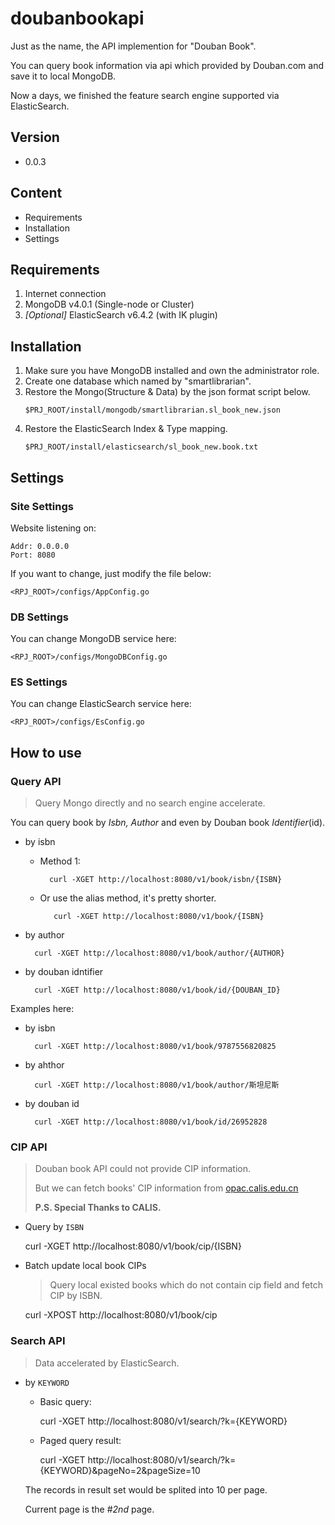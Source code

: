 # doubanbookapi
Just as the name, the API implemention for "Douban Book".

You can query book information via api which provided by Douban.com 
and save it to local MongoDB.

Now a days, we finished the feature search engine supported via ElasticSearch.

## Version

* 0.0.3

## Content
* Requirements
* Installation
* Settings

## Requirements
1. Internet connection
2. MongoDB v4.0.1 (Single-node or Cluster)
3. *[Optional]* ElasticSearch v6.4.2 (with IK plugin)

## Installation
1. Make sure you have MongoDB installed and own the administrator role.
2. Create one database which named by "smartlibrarian".
3. Restore the Mongo(Structure & Data) by the json format script below.
    ```
    $PRJ_ROOT/install/mongodb/smartlibrarian.sl_book_new.json
    ```
4. Restore the ElasticSearch Index & Type mapping.
    ```
    $PRJ_ROOT/install/elasticsearch/sl_book_new.book.txt
    ```

## Settings

### Site Settings
Website listening on:

    Addr: 0.0.0.0
    Port: 8080
    
If you want to change, just modify the file below: 

```
<RPJ_ROOT>/configs/AppConfig.go
```

### DB Settings
 
You can change MongoDB service here:

```$go
<RPJ_ROOT>/configs/MongoDBConfig.go
```

### ES Settings
 
You can change ElasticSearch service here:

```$go
<RPJ_ROOT>/configs/EsConfig.go
```

## How to use

### Query API 

> Query Mongo directly and no search engine accelerate.

You can query book by *Isbn, Author* and even by Douban book *Identifier*(id).

- by isbn
	
	+ Method 1:
		
			curl -XGET http://localhost:8080/v1/book/isbn/{ISBN}
        
   + Or use the alias method, it's pretty shorter.
			
			curl -XGET http://localhost:8080/v1/book/{ISBN}    
- by author

        curl -XGET http://localhost:8080/v1/book/author/{AUTHOR}
    
- by douban idntifier

        curl -XGET http://localhost:8080/v1/book/id/{DOUBAN_ID}


Examples here:

- by isbn
    
        curl -XGET http://localhost:8080/v1/book/9787556820825

- by ahthor

        curl -XGET http://localhost:8080/v1/book/author/斯坦尼斯

- by douban id

        curl -XGET http://localhost:8080/v1/book/id/26952828
    
### CIP API 

> Douban book API could not provide CIP information.
> 
> But we can fetch books' CIP information from [opac.calis.edu.cn](CALIS)
> 
> **P.S. Special Thanks to CALIS.**

- Query by `ISBN`

	curl -XGET http://localhost:8080/v1/book/cip/{ISBN}
	
- Batch update local book CIPs
	
	> Query local existed books which do not contain cip field and fetch CIP by ISBN.

	curl -XPOST http://localhost:8080/v1/book/cip

### Search API

> Data accelerated by ElasticSearch.

- by `KEYWORD`

    + Basic query:
    
 		curl -XGET http://localhost:8080/v1/search/?k={KEYWORD}
        
    + Paged query result:
		
		curl -XGET http://localhost:8080/v1/search/?k={KEYWORD}&pageNo=2&pageSize=10
        
    The records in result set would be splited into 10 per page.
    
    Current page is the #*2nd* page.

